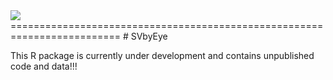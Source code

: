 <img src="https://github.com/daewoooo/SVbyEye/raw/master/SVbyEye_online.png" />
=========================================================================
# SVbyEye

This R package is currently under development and contains unpublished code and data!!!